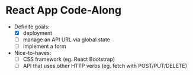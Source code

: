 # React App Code-Along

- Definite goals:
	- [x] deployment
	- [ ] manage an API URL via global state 
	- [ ] implement a form
- Nice-to-haves:
	- [ ] CSS framework (eg. React Bootstrap)
	- [ ] API that uses other HTTP verbs (eg. fetch with POST/PUT/DELETE)